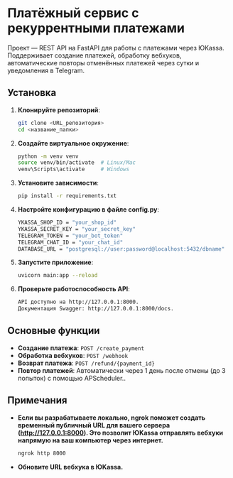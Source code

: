 # Платёжный сервис с рекуррентными платежами

Проект — REST API на FastAPI для работы с платежами через ЮKassa. Поддерживает создание платежей, обработку вебхуков, автоматические повторы отменённых платежей через сутки и уведомления в Telegram.

## Установка

1. **Клонируйте репозиторий**:
   ```bash
   git clone <URL_репозитория>
   cd <название_папки>
   ```
2.	**Создайте виртуальное окружение**:

    ```bash
    python -m venv venv
    source venv/bin/activate  # Linux/Mac
    venv\Scripts\activate     # Windows
    ```
3.	**Установите зависимости**:

    ```bash
    pip install -r requirements.txt
    ```

4.	**Настройте конфигурацию в файле config.py**:

	```bash
	YKASSA_SHOP_ID = "your_shop_id"
	YKASSA_SECRET_KEY = "your_secret_key"
	TELEGRAM_TOKEN = "your_bot_token"
	TELEGRAM_CHAT_ID = "your_chat_id"
	DATABASE_URL = "postgresql://user:password@localhost:5432/dbname"
	```

5. **Запустите приложение**:

	```bash
	uvicorn main:app --reload
	```
 
6. **Проверьте работоспособность API**:

	```bash
	API доступно на http://127.0.0.1:8000.
	Документация Swagger: http://127.0.0.1:8000/docs.
	```

## Основные функции

- **Создание платежа**: `POST /create_payment`
- **Обработка вебхуков**: `POST /webhook`
- **Возврат платежа**: `POST /refund/{payment_id}`
- **Повтор платежей**: Автоматически через 1 день после отмены (до 3 попыток) с помощью APScheduler..

## Примечания
- **Если вы разрабатываете локально, ngrok поможет создать временный публичный URL для вашего сервера (http://127.0.0.1:8000). Это позволит ЮKassa отправлять вебхуки напрямую на ваш компьютер через интернет.**

    ```bash
    ngrok http 8000
    ```

 - **Обновите URL вебхука в ЮKassa.**



